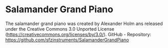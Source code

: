 # Salamander Grand Piano

The salamander grand piano was created by Alexander Holm ans released under the Creative Commons 3.0 Unported License (https://creativecommons.org/licenses/by/3.0/).
GitHub - Repository: https://github.com/sfzinstruments/SalamanderGrandPiano